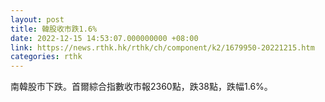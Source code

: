 ```yaml
---
layout: post
title: 韓股收市跌1.6%
date: 2022-12-15 14:53:07.000000000 +08:00
link: https://news.rthk.hk/rthk/ch/component/k2/1679950-20221215.htm
categories: rthk
---
```


南韓股市下跌。首爾綜合指數收市報2360點，跌38點，跌幅1.6%。
